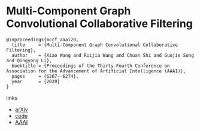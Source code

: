 # Multi-Component Graph Convolutional Collaborative Filtering

```
@inproceedings{mccf_aaai20,
  title     = {Multi-Component Graph Convolutional Collaborative Filtering},
  author    = {Xiao Wang and Ruijia Wang and Chuan Shi and Guojie Song and Qingyong Li},
  booktitle = {Proceedings of the Thirty-Fourth Conference on Association for the Advancement of Artificial Intelligence (AAAI)},
  pages	    = {6267--6274},
  year      = {2020}
}
```

links
- [arXiv](https://arxiv.org/abs/1911.10699)
- [code](https://github.com/RuijiaW/Multi-Component-Graph-Convolutional-Collaborative-Filtering)
- [AAAI](https://aaai.org/ojs/index.php/AAAI/article/view/6094)